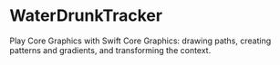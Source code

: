 # WaterDrunkTracker
Play Core Graphics with Swift
Core Graphics: drawing paths, creating patterns and gradients, and transforming the context.
